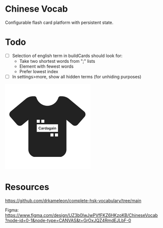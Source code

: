 # Chinese Vocab

Configurable flash card platform with persistent state. 

# Todo

- [ ] Selection of english term in buildCards should look for:
    - Take two shortest words from ";" lists
    - Element with fewest words
    - Prefer lowest index
- [ ] In settings>more, show all hidden terms (for unhiding purposes)

![](./logo.png)

# Resources

https://github.com/drkameleon/complete-hsk-vocabulary/tree/main

Figma: https://www.figma.com/design/UZ3b0IwJwPVfFKZ6HKzoKB/ChineseVocab?node-id=0-1&node-type=CANVAS&t=GrOxJQZ4RmdEJLbF-0